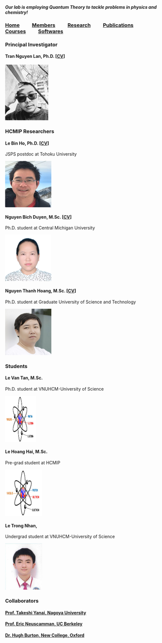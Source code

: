**_Our lab is employing Quantum Theory to tackle problems in physics and chemistry!_**
  
### [Home](index.md)<img src="test_space.png" width="40" height="1">[**Members**](members.md)<img src="test_space.png" width="40" height="1">[Research](research.md)<img src="test_space.png" width="40" height="1">[Publications](Publications)<img src="test_space.png" width="40" height="1">[Courses](courses.md)<img src="test_space.png" width="40" height="1">[Softwares](softwares.md)

### **Principal Investigator**
#### Tran Nguyen Lan, Ph.D. [[CV](LanTran_CV_0421.pdf)]

<img src="Lan2.jpg" width="140" height="180">

### **HCMIP Researchers**
#### Le Bin Ho, Ph.D. [[CV](DrLeBinHo-CV.pdf)]

JSPS postdoc at Tohoku University

<img src="BinHo.jpg" width="150" height="150">

#### Nguyen Bich Duyen, M.Sc. [[CV](NguyenBichDuyen-EN.pdf)]

Ph.D. student at Central Michigan University

<img src="Duyen.jpg" width="150" height="150">

#### Nguyen Thanh Hoang, M.Sc. [[CV](NguyenThanhHoang-CV.pdf)]

Ph.D. student at Graduate University of Science and Technology

<img src="Hoang.jpg" width="150" height="150">

### **Students**

#### Le Van Tan, M.Sc. 

Ph.D. student at VNUHCM-University of Science

<img src="Tan.jpg" width="100" height="150">

#### Le Hoang Hai, M.Sc. 

Pre-grad student at HCMIP

<img src="Hai.jpg" width="120" height="150">

#### Le Trong Nhan, 

Undergrad student at VNUHCM-University of Science

<img src="Nhan.jpg" width="120" height="150">
  
### **Collaborators**
  #### [Prof. Takeshi Yanai, Nagoya University](https://www.itbm.nagoya-u.ac.jp/en/members/t-yanai/)

  #### [Prof. Eric Neuscamman, UC Berkeley](https://neuscammanlab.com/)

  #### [Dr. Hugh Burton, New College, Oxford](https://www.hughburton.com/)
